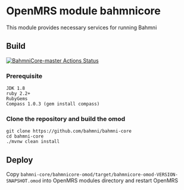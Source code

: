# OpenMRS module bahmnicore

This module provides necessary services for running Bahmni

## Build

[![BahmniCore-master Actions Status](https://github.com/Bahmni/bahmni-core/workflows/Java%20CI%20with%20Maven/badge.svg)](https://github.com/Bahmni/bahmni-core/actions)

### Prerequisite
    JDK 1.8
    ruby 2.2+
    RubyGems
    Compass 1.0.3 (gem install compass)
    
### Clone the repository and build the omod
   
    git clone https://github.com/bahmni/bahmni-core
    cd bahmni-core
    ./mvnw clean install
    
## Deploy

Copy ```bahmni-core/bahmnicore-omod/target/bahmnicore-omod-VERSION-SNAPSHOT.omod``` into OpenMRS modules directory and restart OpenMRS
